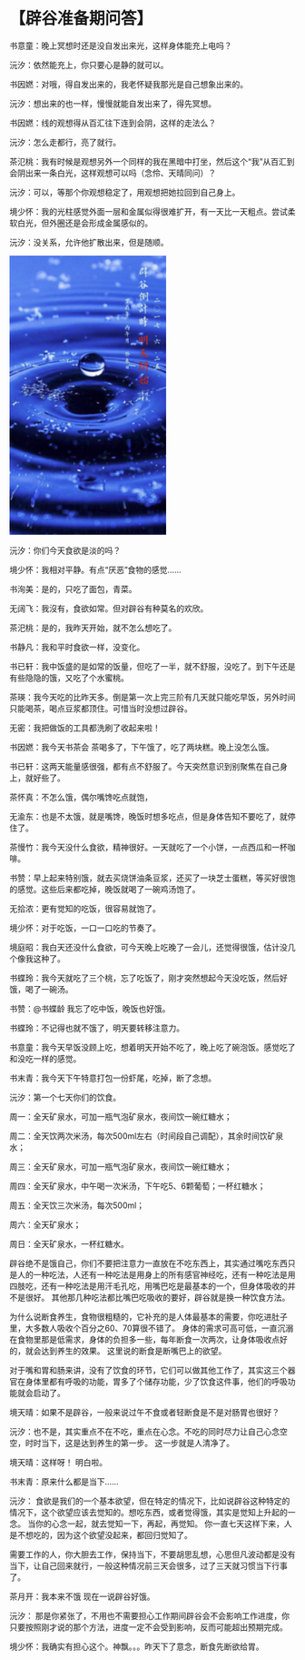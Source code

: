 # 【辟谷准备期问答】

书意童：晚上冥想时还是没自发出来光，这样身体能充上电吗？

沅汐：依然能充上，你只要心是静的就可以。

书因㜣：对哦，得自发出来的，我老怀疑我那光是自己想象出来的。

沅汐：想出来的也一样，慢慢就能自发出来了，得先冥想。

书因㜣：线的观想得从百汇往下连到会阴，这样的走法么？

沅汐：怎么走都行，亮了就行。

茶氾桃：我有时候是观想另外一个同样的我在黑暗中打坐，然后这个“我”从百汇到会阴出来一条白光，这样观想可以吗（念伶、天晴同问）？

沅汐：可以，等那个你观想稳定了，用观想把她拉回到自己身上。

境少怀：我的光柱感觉外面一层和金属似得很难扩开，有一天比一天粗点。尝试柔软白光，但外圈还是会形成金属感似的。

沅汐：没关系，允许他扩散出来，但是随顺。

![](https://raw.githubusercontent.com/oldpotter/zhonghebiguriji/master/.gitbook/assets/image%20%283%29.png)

  


沅汐：你们今天食欲是淡的吗？

境少怀：我相对平静。有点“厌恶”食物的感觉……

书洵美：是的，只吃了面包，青菜。

无阔飞：我沒有，食欲如常。但对辟谷有种莫名的欢欣。

茶汜桃：是的，我昨天开始，就不怎么想吃了。

书静凡：我和平时食欲一样，没变化。

书已轩：我中饭盛的是如常的饭量，但吃了一半，就不舒服，没吃了。到下午还是有些隐隐的饿，又吃了个水蜜桃。

茶瑛：我今天吃的比昨天多。倒是第一次上完三阶有几天就只能吃早饭，另外时间只能喝茶，喝点豆浆都顶住。可惜当时没想过辟谷。

无密：我把做饭的工具都洗刷了收起来啦！

书因㜣：我今天书茶会 茶喝多了，下午饿了，吃了两块糕。晚上没怎么饿。

书已轩：这两天能量感很强，都有点不舒服了。今天突然意识到别聚焦在自己身上，就好些了。

茶怀真：不怎么饿，偶尔嘴馋吃点就饱，

无渝东：也是不太饿，就是嘴馋，晚饭时想多吃点，但是身体告知不要吃了，就停住了。

茶慢竹：我今天没什么食欲，精神很好。一天就吃了一个小饼，一点西瓜和一杯咖啡。

书赞：早上起来特别饿，就去买烧饼油条豆浆，还买了一块芝士蛋糕，等买好很饱的感觉。这些后来都吃掉，晚饭就喝了一碗鸡汤饱了。

无拾浓：更有觉知的吃饭，很容易就饱了。

境少怀：对于吃饭，一口一口吃的节奏了。

境庭昭：我白天还没什么食欲，可今天晚上吃晚了一会儿，还觉得很饿，估计没几个像我这种了。

书蝶玲：我今天就吃了三个桃，忘了吃饭了，刚才突然想起今天没吃饭，然后好饿，喝了一碗汤。

书赞：@书蝶龄 我忘了吃中饭，晚饭也好饿。

书蝶玲：不记得也就不饿了，明天要转移注意力。

书意童：我今天早饭没顾上吃，想着明天开始不吃了，晚上吃了碗泡饭。感觉吃了和没吃一样的感觉。

书末青：我今天下午特意打包一份虾尾，吃掉，断了念想。

沅汐：第一个七天你们的饮食。

周一：全天矿泉水，可加一瓶气泡矿泉水，夜间饮一碗红糖水；

周二：全天饮两次米汤，每次500ml左右（时间段自己调配），其余时间饮矿泉水；

周三：全天矿泉水，可加一瓶气泡矿泉水，夜间饮一碗红糖水；

周四：全天矿泉水，中午喝一次米汤，下午吃5、6颗葡萄；一杯红糖水；

周五：全天饮三次米汤，每次500ml；

周六：全天矿泉水；

周日：全天矿泉水，一杯红糖水。

辟谷绝不是饿自己，你们不要把注意力一直放在不吃东西上，其实通过嘴吃东西只是人的一种吃法，人还有一种吃法是用身上的所有感官神经吃，还有一种吃法是用四肢吃，还有一种吃法是用汗毛孔吃，用嘴巴吃是最基本的一个，但身体吸收的并不是很好。 其他那几种吃法都比嘴巴吃吸收的要好，辟谷就是换一种饮食方法。

为什么说断食养生，食物很粗糙的，它补充的是人体最基本的需要，你吃进肚子里，大多数人吸收个百分之60、70算很不错了。 身体的需求可高可低，一直沉溺在食物里那是低需求，身体的负担多一些，每年断食一次两次，让身体吸收点好的，就会达到养生的效果。 这里说的断食是断嘴巴上的欲望。

对于嘴和胃和肠来讲，没有了饮食的环节，它们可以做其他工作了，其实这三个器官在身体里都有呼吸的功能，胃多了个储存功能，少了饮食这件事，他们的呼吸功能就会启动了。

境天晴：如果不是辟谷，一般来说过午不食或者轻断食是不是对肠胃也很好？

沅汐：也不是，其实重点不在不吃，重点在心念。不吃的同时尽力让自己心念空空，时时当下，这是达到养生的第一步。 这一步就是人清净了。

境天晴：这样呀！ 明白啦。

书末青：原来什么都是当下……

沅汐：   食欲是我们的一个基本欲望，但在特定的情况下，比如说辟谷这种特定的情况下，这个欲望应该去觉知的。想吃东西，或者觉得饿，其实是觉知上升起的一念。 当你的心念一起，就去觉知一下，再起，再觉知。 你一直七天这样下来，人是不想吃的，因为这个欲望没起来，都回归觉知了。

需要工作的人，你大胆去工作，保持当下，不要胡思乱想，心思但凡波动都是没有当下，让自己回来就行，一般这种情况前三天会很多，过了三天就习惯当下行事了。

茶月开：我本来不饿 现在一说辟谷好饿。

沅汐： 那是你紧张了，不用也不需要担心工作期间辟谷会不会影响工作进度，你只要按照刚才说的那个方法，进度一定不会受到影响，反而可能超出预期完成。

境少怀：我确实有担心这个。神飘。。。昨天下了意念，断食先断欲给胃。

